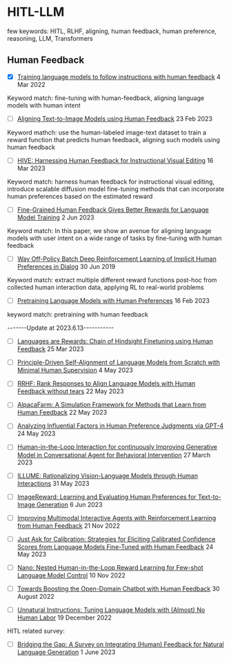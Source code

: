 # HITL-LLM

few keywords: HITL, RLHF, aligning, human feedback, human preference, reasoning, LLM, Transformers

## Human Feedback
- [x] [Training language models to follow instructions with human feedback](https://arxiv.org/abs/2203.02155) 4 Mar 2022

Keyword match: fine-tuning with human-feedback, aligning language models with human intent

- [ ] [Aligning Text-to-Image Models using Human Feedback](https://arxiv.org/abs/2302.12192) 23 Feb 2023

Keyword mathch: use the human-labeled image-text dataset to train a reward function that predicts human feedback, aligning such models using human feedback

- [ ] [HIVE: Harnessing Human Feedback for Instructional Visual Editing](https://arxiv.org/abs/2303.09618) 16 Mar 2023

Keyword match: harness human feedback for instructional visual editing, introduce scalable diffusion model fine-tuning methods that can incorporate human preferences based on the estimated reward

- [ ] [Fine-Grained Human Feedback Gives Better Rewards for Language Model Training](https://arxiv.org/abs/2306.01693) 2 Jun 2023

Keyword match: In this paper, we show an avenue for aligning language models with user intent on a wide range of tasks by fine-tuning with human feedback

- [ ] [Way Off-Policy Batch Deep Reinforcement Learning of Implicit Human Preferences in Dialog](https://arxiv.org/abs/1907.00456) 30 Jun 2019

Keyword match: extract multiple different reward functions post-hoc from collected human interaction data, applying RL to real-world problems

- [ ] [Pretraining Language Models with Human Preferences](https://arxiv.org/abs/2302.08582) 16 Feb 2023

keyword match: pretraining with human feedback

-------Update at 2023.6.13-----------

- [ ] [Languages are Rewards: Chain of Hindsight Finetuning using Human Feedback](https://arxiv.org/pdf/2302.02676.pdf) 25 Mar 2023
- [ ] [Principle-Driven Self-Alignment of Language Models from Scratch with Minimal Human Supervision](https://arxiv.org/pdf/2305.03047.pdf) 4 May 2023
- [ ] [RRHF: Rank Responses to Align Language Models with Human Feedback without tears](https://arxiv.org/pdf/2304.05302.pdf) 22 May 2023
- [ ] [AlpacaFarm: A Simulation Framework for Methods that Learn from Human Feedback](https://arxiv.org/pdf/2305.14387.pdf) 22 May 2023
- [ ] [Analyzing Influential Factors in Human Preference Judgments via GPT-4](https://arxiv.org/pdf/2305.14702.pdf) 24 May 2023
- [ ] [Human-in-the-Loop Interaction for continuously Improving Generative Model in Conversational Agent for Behavioral Intervention](https://dl.acm.org/doi/pdf/10.1145/3581754.3584142) 27 March 2023
- [ ] [ILLUME: Rationalizing Vision-Language Models through Human Interactions](https://arxiv.org/pdf/2208.08241.pdf) 31 May 2023
- [ ] [ImageReward: Learning and Evaluating Human Preferences for Text-to-Image Generation](https://arxiv.org/pdf/2304.05977.pdf) 6 Jun 2023
- [ ] [Improving Multimodal Interactive Agents with Reinforcement Learning from Human Feedback](https://arxiv.org/pdf/2211.11602.pdf) 21 Nov 2022
- [ ] [Just Ask for Calibration: Strategies for Eliciting Calibrated Confidence Scores from Language Models Fine-Tuned with Human Feedback](https://arxiv.org/pdf/2305.14975.pdf) 24 May 2023
- [ ] [Nano: Nested Human-in-the-Loop Reward Learning for Few-shot Language Model Control](https://arxiv.org/pdf/2211.05750.pdf) 10 Nov 2022
- [ ] [Towards Boosting the Open-Domain Chatbot with Human Feedback](https://arxiv.org/pdf/2208.14165.pdf) 30 August 2022
- [ ] [Unnatural Instructions: Tuning Language Models with (Almost) No Human Labor](https://arxiv.org/pdf/2212.09689.pdf) 19 December 2022


HITL related survey:
- [ ] [Bridging the Gap: A Survey on Integrating (Human) Feedback for Natural Language Generation](https://arxiv.org/pdf/2305.00955.pdf) 1 June 2023




